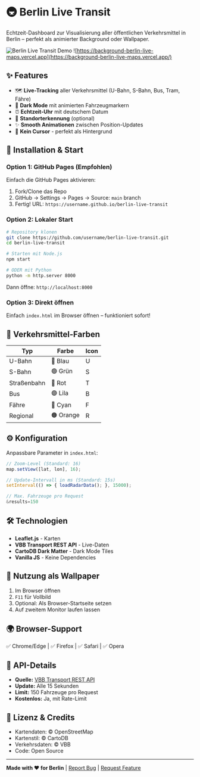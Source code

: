 # 🚇 Berlin Live Transit

Echtzeit-Dashboard zur Visualisierung aller öffentlichen Verkehrsmittel in Berlin – perfekt als animierter Background oder Wallpaper.

![Berlin Live Transit Demo](https://img.shields.io/badge/Status-Live-brightgreen)
![https://background-berlin-live-maps.vercel.app](https://background-berlin-live-maps.vercel.app/)

## ✨ Features

- 🗺️ **Live-Tracking** aller Verkehrsmittel (U-Bahn, S-Bahn, Bus, Tram, Fähre)
- 🌙 **Dark Mode** mit animierten Fahrzeugmarkern
- ⏰ **Echtzeit-Uhr** mit deutschem Datum
- 📍 **Standorterkennung** (optional)
- ✨ **Smooth Animationen** zwischen Position-Updates
- 💫 **Kein Cursor** - perfekt als Hintergrund

## 🚀 Installation & Start

### Option 1: GitHub Pages (Empfohlen)

Einfach die GitHub Pages aktivieren:

1. Fork/Clone das Repo
2. GitHub → Settings → Pages → Source: `main` branch
3. Fertig! URL: `https://username.github.io/berlin-live-transit`

### Option 2: Lokaler Start

```bash
# Repository klonen
git clone https://github.com/username/berlin-live-transit.git
cd berlin-live-transit

# Starten mit Node.js
npm start

# ODER mit Python
python -m http.server 8000
```

Dann öffne: `http://localhost:8000`

### Option 3: Direkt öffnen

Einfach `index.html` im Browser öffnen – funktioniert sofort!

## 🎨 Verkehrsmittel-Farben

| Typ | Farbe | Icon |
|-----|-------|------|
| U-Bahn | 🔵 Blau | U |
| S-Bahn | 🟢 Grün | S |
| Straßenbahn | 🔴 Rot | T |
| Bus | 🟣 Lila | B |
| Fähre | 🔵 Cyan | F |
| Regional | 🟠 Orange | R |

## ⚙️ Konfiguration

Anpassbare Parameter in `index.html`:

```javascript
// Zoom-Level (Standard: 16)
map.setView([lat, lon], 16);

// Update-Intervall in ms (Standard: 15s)
setInterval(() => { loadRadarData(); }, 15000);

// Max. Fahrzeuge pro Request
&results=150
```

## 🛠️ Technologien

- **Leaflet.js** - Karten
- **VBB Transport REST API** - Live-Daten
- **CartoDB Dark Matter** - Dark Mode Tiles
- **Vanilla JS** - Keine Dependencies

## 📝 Nutzung als Wallpaper

1. Im Browser öffnen
2. `F11` für Vollbild
3. Optional: Als Browser-Startseite setzen
4. Auf zweitem Monitor laufen lassen

## 🌍 Browser-Support

✅ Chrome/Edge | ✅ Firefox | ✅ Safari | ✅ Opera

## 📡 API-Details

- **Quelle:** [VBB Transport REST API](https://v6.vbb.transport.rest/)
- **Update:** Alle 15 Sekunden
- **Limit:** 150 Fahrzeuge pro Request
- **Kostenlos:** Ja, mit Rate-Limit

## 📄 Lizenz & Credits

- Kartendaten: © OpenStreetMap
- Kartenstil: © CartoDB  
- Verkehrsdaten: © VBB
- Code: Open Source

---

**Made with ❤️ for Berlin** | [Report Bug](../../issues) | [Request Feature](../../issues)
